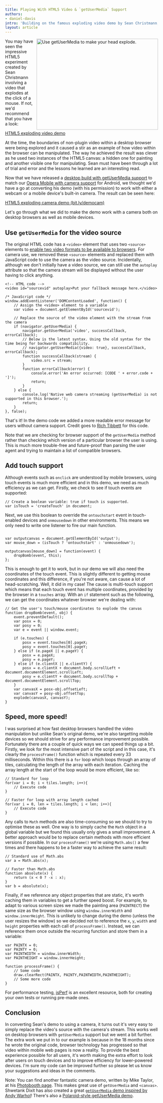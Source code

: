 ```yaml
---
title: Playing With HTML5 Video & `getUserMedia` Support
authors:
- daniel-davis
intro: 'Building on the famous exploding video demo by Sean Christmann, we’re going to see how we can explode the video stream from a camera. With a few performance tweaks, this works surprisingly well both in desktop browser and on mobile devices.'
layout: article
---
```

<img src="html5-exploding-camera.jpg" width="400" height="300" alt="Use getUserMedia to make your head explode." style="float:right;padding-left: 10px;"/>

<p>You may have seen the impressive HTML5 experiment created by Sean Christmann involving a video that explodes at the click of a mouse. If not, we'd recommend that you have a look:</p>

<p><a href="http://www.craftymind.com/2010/04/20/blowing-up-html5-video-and-mapping-it-into-3d-space/">HTML5 exploding video demo</a></p>

<p>At the time, the boundaries of non-plugin video within a desktop browser were being explored and it caused a stir as an example of how video within the browser can be manipulated. The way he achieved the result was clever as he used two instances of the HTML5 canvas: a hidden one for painting and another visible one for manipulating. Sean must have been through a lot of trial and error and the lessons he learned are an interesting read.</p>

<p>Now that we have released a <a href="http://dev.opera.com/articles/view/getusermedia-access-camera-privacy-ui/">desktop build with getUserMedia support</a> to match our <a href="http://my.opera.com/core/blog/2011/03/23/webcam-orientation-preview">Opera Mobile with camera support</a> for Android, we thought we'd have a go at converting his demo (with his permission) to work with either a webcam or a mobile device's built-in camera. The result can be seen here:</p>

<p><a href="http://people.opera.com/danield/html5/explode/">HTML5 exploding camera demo (bit.ly/democam)</a></p>

<p>Let's go through what we did to make the demo work with a camera both on desktop browsers as well as mobile devices.</p>

<h2>Use <code>getUserMedia</code> for the video source</h2>

<p>The original HTML code has a <code>&lt;video&gt;</code> element that uses two <code>&lt;source&gt;</code> elements to <a href="http://dev.opera.com/articles/view/introduction-html5-video/#codecs">enable two video formats to be available to browsers</a>. For camera use, we removed these <code>&lt;source&gt;</code> elements and replaced them with JavaScript code to use the camera as the video source. Incidentally, although we don't initially have a video source, we can still use the <code>autoplay</code> attribute so that the camera stream will be displayed without the user having to click anything.</p>

<pre><code>&lt;!-- HTML code --&gt;
&lt;video id="sourcevid" autoplay&gt;Put your fallback message here.&lt;/video&gt;</code></pre>

<pre><code>/* JavaScript code */
window.addEventListener('DOMContentLoaded', function() {
    // Assign the &lt;video&gt; element to a variable
    var video = document.getElementById('sourcevid');

    // Replace the source of the video element with the stream from the camera
    if (navigator.getUserMedia) {
        navigator.getUserMedia('video', successCallback, errorCallback);
        // Below is the latest syntax. Using the old syntax for the time being for backwards compatibility.
        // navigator.getUserMedia({video: true}, successCallback, errorCallback);
        function successCallback(stream) {
            video.src = stream;
        }
        function errorCallback(error) {
            console.error('An error occurred: [CODE ' + error.code + ']');
            return;
        }
    } else {
        console.log('Native web camera streaming (getUserMedia) is not supported in this browser.');
        return;
    }
}, false);</code></pre>

<p>That's it! In the demo code we added a more readable error message for users without camera support. Credit goes to <a href="http://richt.me/">Rich Tibbett</a> for this code.</p>

<p class="note">Note that we are checking for browser support of the <code>getUserMedia</code> method rather than checking which version of a particular browser the user is using. This is much more trouble-free and future-proof than parsing the user agent and trying to maintain a list of compatible browsers.</p>

<h2>Add touch support</h2>

<p>Although events such as <code>onclick</code> are understood by mobile browsers, using touch events is much more efficient and in this demo, we need as much efficiency as we can get. Firstly, we check to see if touch events are supported:</p>

<pre><code>// Create a boolean variable: true if touch is supported.
var isTouch = 'createTouch' in document;
</code></pre>

<p>Next, we use this boolean to override the <code>ontouchstart</code> event in touch-enabled devices and <code>onmousedown</code> in other environments. This means we only need to write one listener to fire our main function.</p>

<pre><code>
var outputcanvas = document.getElementById('output');
var mouse_down = (isTouch ? 'ontouchstart' : 'onmousedown');

outputcanvas[mouse_down] = function(event) {
    dropBomb(event, this);
};</code></pre>

<p>This is enough to get it to work, but in our demo we will also need the coordinates of the touch event. This is slightly different to getting mouse coordinates and this difference, if you're not aware, can cause a lot of head-scratching. Well, it did in my case! The cause is multi-touch support which means that each touch event has multiple coordinates, provided by the browser in a <code>touches</code> array. With an <code>if</code> statement such as the following, we can get the coordinates whatever browser we're dealing with:</p>

<pre><code>// Get the user's touch/mouse coordinates to explode the canvas
function dropBomb(event, obj) {
    event.preventDefault();
    var posx = 0;
    var posy = 0;
    var e = event || window.event;

    if (e.touches) {
        posx = event.touches[0].pageX;
        posy = event.touches[0].pageY;
    } else if (e.pageX || e.pageY) {
        posx = e.pageX;
        posy = e.pageY;
    } else if (e.clientX || e.clientY) {
        posx = e.clientX + document.body.scrollLeft + document.documentElement.scrollLeft;
        posy = e.clientY + document.body.scrollTop + document.documentElement.scrollTop;
    }
    var canvasX = posx-obj.offsetLeft;
    var canvasY = posy-obj.offsetTop;
    explode(canvasX, canvasY);
}</code></pre>

<h2>Speed, more speed!</h2>

<p>I was surprised at how fast desktop browsers handled the video manipulation but unlike Sean's original demo, we're also targetting mobile devices so we should strive for any performance improvement possible. Fortunately there are a couple of quick ways we can speed things up a bit. Firstly, we look for the most intensive part of the script and in this case, it's clearly the <code>processFrame()</code> function which is repeated every 33 milliseconds. Within this there is a <code>for</code> loop which loops through an array of tiles, calculating the length of the array with each iteration. Caching the array length at the start of the loop would be more efficient, like so:</p>

<pre><code>// Standard for loop
for(var i = 0; i &lt; tiles.length; i++){
    // Execute code
}

// Faster for loop with array length cached
for(var i = 0, len = tiles.length; i &lt; len; i++){
    // Execute code
}</code></pre>

<p>Any calls to <code>Math</code> methods are also time-consuming so we should to try to optimise these as well. One way is to simply cache the <code>Math</code> object in a global variable but we found this usually only gives a small improvement. A better approach would be to replace certain methods with more efficient versions if possible. In our <code>processFrame()</code> we're using <code>Math.abs()</code> a few times and there happens to be a faster way to achieve the same result:</p>

<pre><code>// Standard use of Math.abs
var a = Math.abs(x);

// Faster than Math.abs
function absolute(x) {
    return (x &lt; 0 ? -x : x);
}
var b = absolute(x);</code></pre>

<p>Finally, if we reference any object properties that are static, it's worth caching them in variables to get a further speed boost. For example, to adapt to various screen sizes we made the painting area (<code>PAINTRECT</code>) the same size as the browser window using <code>window.innerWidth</code> and <code>window.innerHeight</code>. This is unlikely to change during the demo (unless the user resizes the window) so we decided not to reference the <code>x</code>, <code>y</code>, <code>width</code> and <code>height</code> properties with each call of <code>processFrame()</code>. Instead, we can reference them once outside the recurring function and store them in a variable:</p>

<pre><code>var PAINTX = 0;
var PAINTY = 0;
var PAINTWIDTH = window.innerWidth;
var PAINTHEIGHT = window.innerHeight;

function processFrame() {
    // Some code
    draw.clearRect(PAINTX, PAINTY,PAINTWIDTH,PAINTHEIGHT);
    // Some more code
}</code></pre>

<p class="note">For performance testing, <a href="http://jsperf.com/">jsPerf</a> is an excellent resource, both for creating your own tests or running pre-made ones.</p>

<h2>Conclusion</h2>

<p>In converting Sean's demo to using a camera, it turns out it's very easy to simply replace the video's source with the camera's stream. This works well on desktop browsers with <code>getUserMedia</code> support but we went a bit further. The extra work we put in to our example is because in the 18 months since he wrote the original code, browser technology has progressed so that video within mobile web pages is now a reality. To provide the best experience possible for all users, it's worth making the extra effort to look after users on touch devices and to improve efficiency for lower-powered devices. I'm sure my code can be improved further so please let us know your suggestions and ideas in the comments.</p>

<p class="note">Note: You can find another fantastic camera demo, written by Mike Taylor, at his <a href="http://miketaylr.com/photobooth/">Photobooth page</a>. This makes great use of <code>getUserMedia</code> and <code>&lt;canvas&gt;</code>. Shwetank Dixit has also created a great <a href="http://people.opera.com/shwetankd/demos/warhol/warhol.htm"><code>getUserMedia</code> demo inspired by Andy Warhol</a>! There's also a <a href="http://people.opera.com/danield/webapps/instant-camera/">Polaroid-style getUserMedia demo</a>.</p>
